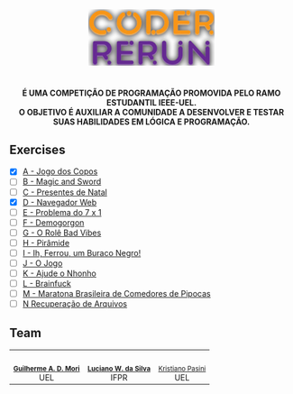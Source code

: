 <div align="center">
  <img src="assets/logo.png" height="100px">
</div>

<div align="center">
  <h4>
    <br/>
    É UMA COMPETIÇÃO DE PROGRAMAÇÃO PROMOVIDA PELO RAMO ESTUDANTIL IEEE-UEL.
    <br/>
    O OBJETIVO É AUXILIAR A COMUNIDADE A DESENVOLVER E TESTAR SUAS HABILIDADES EM LÓGICA E PROGRAMAÇÃO.
  </h4>
</div>

## Exercises
- [X] [A - Jogo dos Copos](https://www.urionlinejudge.com.br/judge/pt/problems/view/3053)
- [ ] [B - Magic and Sword](https://www.urionlinejudge.com.br/judge/pt/problems/view/2632)
- [ ] [C - Presentes de Natal](https://www.urionlinejudge.com.br/judge/pt/problems/view/3089)
- [X] [D - Navegador Web](https://www.urionlinejudge.com.br/judge/pt/problems/view/2635)
- [ ] [E - Problema do 7 x 1](https://www.urionlinejudge.com.br/judge/pt/problems/view/3099)
- [ ] [F - Demogorgon](https://www.urionlinejudge.com.br/judge/pt/problems/view/2532)
- [ ] [G - O Rolê Bad Vibes](https://www.urionlinejudge.com.br/judge/pt/problems/view/2958)
- [ ] [H - Pirâmide](https://www.urionlinejudge.com.br/judge/pt/problems/view/2873)
- [ ] [I - Ih, Ferrou, um Buraco Negro!](https://www.urionlinejudge.com.br/judge/pt/problems/view/1783)
- [ ] [J - O Jogo](https://www.urionlinejudge.com.br/judge/pt/problems/view/2954)
- [ ] [K - Ajude o Nhonho](https://www.urionlinejudge.com.br/judge/pt/problems/view/1919)
- [ ] [L - Brainfuck](https://www.urionlinejudge.com.br/judge/pt/problems/view/1456)
- [ ] [M - Maratona Brasileira de Comedores de Pipocas](https://www.urionlinejudge.com.br/judge/pt/problems/view/2973)
- [ ] [N Recuperação de Arquivos](https://www.urionlinejudge.com.br/judge/pt/problems/view/1335)

## Team
<table>
  <tr>
    <td align="center"><img style="border-radius: 50%;" src="https://avatars1.githubusercontent.com/u/36383027?s=460&u=2e0cdddc69506a39374f4d360e17ab1a3a385223&v=4" width="100px;" alt=""/><br /><sub><b><a href="https://github.com/AkiraDemenech" title="Akira">Guilherme A. D. Mori</a></b></sub><br/>UEL</td>
    <td align="center"><img style="border-radius: 50%;" src="https://avatars3.githubusercontent.com/u/36344130?s=460&u=8f38afb60832d4576570ab1672894ac935e65db6&v=4" width="100px;" alt=""/><br /><sub><b><a href="https://github.com/lucianoweslen11" title="Akira">Luciano W. da Silva</a></b></sub><br/>IFPR</td>
    <td align="center"><img style="border-radius: 50%;" src="https://media-exp1.licdn.com/dms/image/C4D03AQHqBj2WYUt79A/profile-displayphoto-shrink_400_400/0?e=1607558400&v=beta&t=4apY0OhuhzrfkoBKm9otKRExgQuUZalkwt9y__rjgII" width="100px;" alt=""/><br /><sub><a href="https://www.linkedin.com/in/kristiano-pasini-10997419a/" title="Luciano">Kristiano Pasini</a></b></sub><br />UEL</td>
  </tr>
</table>